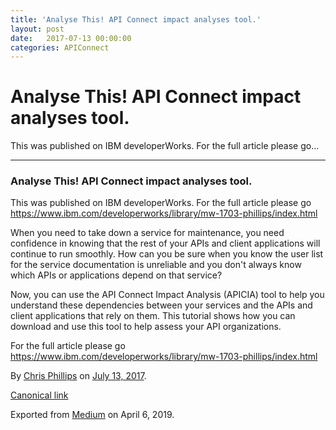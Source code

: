 ```yaml
---
title: 'Analyse This! API Connect impact analyses tool.'
layout: post
date:   2017-07-13 00:00:00
categories: APIConnect
---
```


Analyse This! API Connect impact analyses tool.
===============================================


This was published on IBM developerWorks. For the full article please
go...






------------------------------------------------------------------------




### Analyse This! API Connect impact analyses tool.

This was published on IBM developerWorks. For the full article please go
<https://www.ibm.com/developerworks/library/mw-1703-phillips/index.html>

When you need to take down a service for maintenance, you need
confidence in knowing that the rest of your APIs and client applications
will continue to run smoothly. How can you be sure when you know the
user list for the service documentation is unreliable and you don't
always know which APIs or applications depend on that service?

Now, you can use the API Connect Impact Analysis (APICIA) tool to help
you understand these dependencies between your services and the APIs and
client applications that rely on them. This tutorial shows how you can
download and use this tool to help assess your API organizations.

For the full article please go
<https://www.ibm.com/developerworks/library/mw-1703-phillips/index.html>





By [Chris Phillips](https://medium.com/@cminion) on
[July 13, 2017](https://medium.com/p/2771ff7a6e21).

[Canonical
link](https://medium.com/@cminion/analyse-this-api-connect-impact-analyses-tool-2771ff7a6e21)

Exported from [Medium](https://medium.com) on April 6, 2019.
